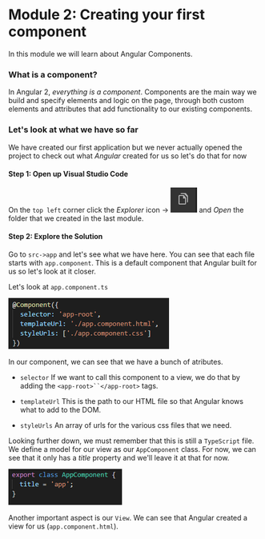 # Module 2: Creating your first component

In this module we will learn about Angular Components. 

### What is a component?

In Angular 2, *everything is a component*. Components are the main way we build and specify elements and logic on the page, through both custom elements and attributes that add functionality to our existing components.

### Let's look at what we have so far

We have created our first application but we never actually opened the project to check out what *Angular* created for us so let's do that for now

#### Step 1: Open up Visual Studio Code

On the `top left` corner click the *Explorer* icon -> ![ExplorerIcon](https://github.com/microsoft-dx/angular2-fundamentals/blob/master/Images/module-2-1.PNG) and *Open* the folder that we created in the last module.

#### Step 2: Explore the Solution

Go to `src->app` and let's see what we have here. You can see that each file starts with `app.component`. This is a default component that Angular built for us so let's look at it closer. 

Let's look at `app.component.ts`

![First Component](https://github.com/microsoft-dx/angular2-fundamentals/blob/master/Images/module-2-2.PNG)

In our component, we can see that we have a bunch of atributes.

* `selector`
  If we want to call this component to a view, we do that by adding the `<app-root>``</app-root>` tags.
  
* `templateUrl`
  This is the path to our HTML file so that Angular knows what to add to the DOM.
  
* `styleUrls`
  An array of urls for the various css files that we need.
  
Looking further down, we must remember that this is still a `TypeScript` file. We define a model for our view as our `AppComponent` class. For now, we can see that it only has a *title* property and we'll leave it at that for now.

![Model](https://github.com/microsoft-dx/angular2-fundamentals/blob/master/Images/module-2-3.PNG)

Another important aspect is our `View`. We can see that Angular created a view for us (`app.component.html`). 


